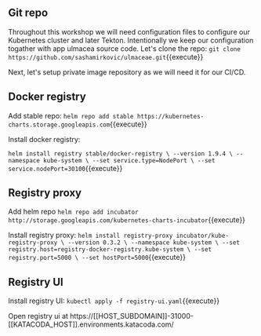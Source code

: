 
## Git repo
Throughout this workshop we will need configuration files to configure our Kubernetes cluster and later Tekton. Intentionally we keep our configuration togather with app ulmacea source code. Let's clone the repo:
`git clone https://github.com/sashamirkovic/ulmaceae.git`{{execute}}

Next, let's setup private image repository as we will need it for our CI/CD.

## Docker registry
Add stable repo:
`helm repo add stable https://kubernetes-charts.storage.googleapis.com`{{execute}}

Install docker registry:

`helm install registry stable/docker-registry \
  --version 1.9.4 \
  --namespace kube-system \
  --set service.type=NodePort \
  --set service.nodePort=30100`{{execute}}


## Registry proxy
Add helm repo
`helm repo add incubator http://storage.googleapis.com/kubernetes-charts-incubator`{{execute}}

Install registry proxy:
`helm install registry-proxy incubator/kube-registry-proxy \
  --version 0.3.2 \
  --namespace kube-system \
  --set registry.host=registry-docker-registry.kube-system \
  --set registry.port=5000 \
  --set hostPort=5000`{{execute}}

## Registry UI
Install registry UI:
`kubectl apply -f registry-ui.yaml`{{execute}}

Open registry ui at https://[[HOST_SUBDOMAIN]]-31000-[[KATACODA_HOST]].environments.katacoda.com/
